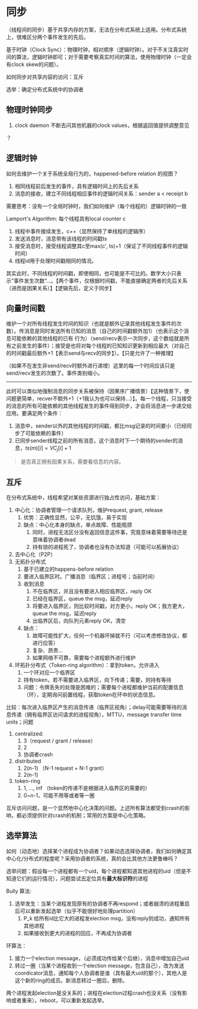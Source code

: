 # 同步

（线程间的同步）基于共享内存的方案，无法在分布式系统上适用。分布式系统上，很难区分两个事件发生的先后。

基于时钟（Clock Sync）：物理时钟，相对顺序（逻辑时钟）。对于不关注真实时间的算法，逻辑时钟即可；对于需要考察真实时间的算法，使用物理时钟（一定会有clock skew的问题）。

如何同步对共享内容的访问：互斥

选举：确定分布式系统中的协调者

## 物理时钟同步

1. clock daemon 不断去问其他机器的clock values，根据返回值提供调整意见

？

## 逻辑时钟

如何去维护一个关于系统全局行为的，happened-before relation 的视图？

1. 相同线程前后发生的事件，具有逻辑时间上的先后关系
2. 消息的接收，建立不同线程相应事件的逻辑时间关系：sender a < receipt b

需要思考：没有一个全局时钟时，我们如何维护（每个线程的）逻辑时钟的一致

Lamport's Algorithm: 每个线程具有local counter c

1. 线程中事件接续发生，c++（显然保持了单线程的逻辑序）
2. 发送消息时，消息带有该线程的时间戳ts
3. 接受消息时，接受线程调整其c至max(c', ts)+1（保证了不同线程事件的逻辑时间）
4. 线程id用于处理时间戳相同的情况。

其实此时，不同线程的时间戳，即使相同，也可能是不可比的。数字大小只表示“事件发生次数”...。【两个事件，仅根据时间戳，不能直接确定两者的先后关系（进而是因果关系）】【逻辑先后，定义于同步】

## 向量时间戳

维护一个对所有线程发生时间的知识（也就是额外记录其他线程发生事件的次数）。传消息是同时发送所有已知的消息（自己的时间戳额外加1）（也表示这个消息可能依赖的其他线程的已有 行为）（send/recv表示一次同步，这个数组就是所有之前发生的事件）；接受是也将对每个线程的已知知识更新到相应最大（对自己的时间戳最后额外+1【表示send与recv的同步】）。【只是允许了一种推理】

（如果不在发生非send/recv时额外进行递增）这里的每一个时间应该只是send/recv发生的次数了。事件类别缩小。

---

此时可以类似地强制消息的同步关系被保持（因果序广播情景）【这种情景下，使问题更简单，recver不额外+1（+1我认为也可以保持...）】。每一个线程，只当接受的消息的所有可能依赖的其他线程发生的事件得到同步，才会将消息进一步递交给应用。要满足两个条件：

1. 消息中，sender以外的其他线程的时间戳，都比msg记录的时间要小（已经同步了可能依赖的事件）
2. 已同步sender线程之前的所有消息，这个消息时下一个期待的sender的消息，$ts(m)[i]=VC_j[i]+1$

> 是否真正拥有因果关系，需要看信息的内容。

## 互斥

在分布式系统中，线程希望对某些资源进行独占性访问，基础方案：

1. 中心化：协调者管理一个请求队列，维护request, grant, release
   1. 优势：正确性显然，公平，无饥饿，易于实现
   2. 缺点：中心化本身的缺点，单点故障、性能瓶颈
      1. 同时，进程无法区分没有返回信息这件事，究竟意味着需要等待还是意味着协调者dead
      2. 持有锁的进程死了，协调者也没有办法知道（可能可以拓展协议）
2. 去中心化（P2P）
3. 无拓扑分布式
   1. 基于已建立的happens-before relation
   2. 要进入临界区时。广播消息（临界区；进程号；当前时间）
   3. 收到消息
      1. 不在临界区，并且没有要进入相应临界区，reply OK
      2. 已经在临界区，queue the msg，延迟reply
      3. 将要进入临界区，则比较时间戳，对方更小，reply OK；我方更大，queue the msg，延迟reply
      4. 出临界区后，向队列元素reply OK，清空
   4. 缺点：
      1. 故障可能性扩大，任何一个机器坏掉就不行（可以考虑修改协议，都进行应答）
      2. 复杂、昂贵...
      3. 如果网络不可靠，需要每个进程额外进行维护
4. 环拓扑分布式（Token-ring algorithm）：拿到token，允许进入
   1. 一个环对应一个临界区
   2. 持有token，若不需要进入临界区，向下传递；需要，则持有等待
   3. 问题：令牌丢失的处理是困难的；需要每个进程都维护当前的配置信息（环），定期询问前置线程，获取token在环中的状态信息。

比较：每次进入临界区产生的消息传递（临界区视角）；delay可能需要等待的消息传递（拥有临界区访问请求的进程视角），MTTU，message transfer time units；问题

1. centralized:
   1. 3（request / grant / release）
   2. 2
   3. 协调者crash
2. distributed
   1. 2(n-1) （N-1 request + N-1 grant）
   2. 2(n-1)
3. token-ring
   1. 1, ..., inf （token的传递不是根据进入临界区的需要的）
   2. 0~n-1，可能不用等或者等一圈

互斥访问问题，是一个显然地中心化决策的问题。上述所有算法都受到crash的影响，都必须提供针对crash的机制；常用的方案是中心化策略。

## 选举算法

如何（动态地）选择某个进程成为协调者？如果动态选择协调者，我们如何确定其中心化/分布式的程度呢？采用协调者的系统，真的会比其他方法更鲁棒吗？

选举问题：假设每一个进程都有一个uid，每个进程都知道其他进程的uid（但是不知道它们的运行情况），问题尝试去定位具有**最大标识符**的进程

Bully 算法:

1. 选举发生：当某个进程发现原有的协调者不再respond；或者崩溃的进程重启后可以重新发起选举（似乎不能很好地处理partition）
   1. P_k 给所有id比它大的进程发election msg，没有reply则成功，通知所有其他进程
   2. 如果接收到更大的进程的回应，不再成为协调者

环算法：

1. 接力一个election message，（必须成功传给某个后继），消息中增加自己uid
2. 转过一圈（当某个进程收到一个election message，包含自己），改为发送coordicator消息，通知每个人协调者是谁（具有最大uid的那个），其他人是这个新的ring的成员。新消息转过一圈后，删除。

两个进程发起election是没关系的；进程在election过程crash也没关系（没有影响或者重来）。reboot，可以重新发起选举。
